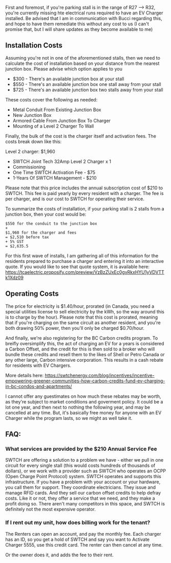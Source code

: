First and foremost, if you're parking stall is in the range of R27 --> R32, you're currently missing hte electrical runs required to have an EV Charger installed.  Be advised that I am in communication with Bucci regarding this, and hope to have them remediate this without any cost to us (I can't promise that, but I will share updates as they become available to me)

## Installation Costs

Assuming you're not in one of the aforementioned stalls, then we need to calculate the cost of installation based on your distance from the nearest junction box.  Please advise which option applies to you

* $300 - There's an available junction box at your stall
* $550 - There's an available junction box one stall away from your stall
* $725 - There's an available junction box two stalls away from your stall

These costs cover the following as needed:
* Metal Conduit From Existing Junction Box
* New Junction Box
* Armored Cable From Junction Box To Charger
* Mounting of a Level 2 Charger To Wall


Finally, the bulk of the cost is the charger itself and activation fees.  The costs break down like this:

Level 2 charger: $1,960

* SWTCH Joint Tech 32Amp Level 2 Charger x 1
* Commissioning
* One Time SWTCH Activation Fee - $75
* 1-Years Of SWTCH Management - $210

Please note that this price includes the annual subscription cost of $210 to SWTCH.  This fee is paid yearly by every resident with a charger.  The fee is per charger, and is our cost to SWTCH for operating their service.

To summarize the costs of installation, if your parking stall is 2 stalls from a junction box, then your cost would be:

```
$550 for the conduit to the junction box
+ 
$1,960 for the charger and fees
= $2,510 before tax
+ 5% GST
= $2,635.5
```

For this first wave of installs, I am gathering all of this information for the residents prepared to purchase a charger and entering it into an interactive quote.  If you would like to see that quote system, it is available here: https://tcaelectric.proposify.com/preview/VzBzZUxEc0gvRkxHYU1yVDVTTk1Xdz09


## Operating Costs

The price for electricity is $1.40/hour, prorated (in Canada, you need a special utilities license to sell electricity by the kWh, so the way around this is to charge by the hour).  Please note that this cost is prorated, meaning that if you're charging on the same circuit as another resident, and you're both drawing 50% power, then you'll only be charged $0.70/hour.


And finally, we're also registering for the BC Carbon credits program.  To breifly oversimplify this, the act of charging an EV for a years is considered a Carbon Offset, and the credit for this is then sold to a broker who will bundle these credits and resell them to the likes of Shell or Petro Canada or any other large, Carbon intensive corporation.  This results in a cash rebate for residents with EV Chargers.

More details here: https://swtchenergy.com/blog/incentives/incentive-empowering-greener-communities-how-carbon-credits-fund-ev-charging-in-bc-condos-and-apartments/

I cannot offer any guestimates on how much these rebates may be worth, as they're subject to market conditions and goverment policy.  It could be a lot one year, and then next to nothing the following year, and may be cancelled at any time.  But, it's basically free money for anyone with an EV Charger while the program lasts, so we might as well take it.


## FAQ:

### What services are provided by the $210 Annual Service Fee

SWTCH are offering a solution to a problem we have - either we pull in one circuit for every single stall (this would costs hundreds of thousands of dollars), or we work with a provider such as SWTCH who operates an OCPP (Open Charge Point Protocol) system.  SWTCH operates and supports this infrastructure.  If you have a problem with your account or your hardware, you call them for support.  They coordinate electricians.  They issue and manage RFID cards.  And they sell our carbon offset credits to help defray costs.  Like it or not, they offer a service that we need, and they make a profit doing so.  There aren't many competitors in this space, and SWTCH is definitely not the most expensive operator.

### If I rent out my unit, how does billing work for the tenant?

The Renters can open an account, and pay the monthly fee.  Each charger has an ID, so you get a hold of SWTCH and say you want to Activate Charger 5555, use this credit card.  The renter can then cancel at any time.

Or the owner does it, and adds the fee to their rent.
